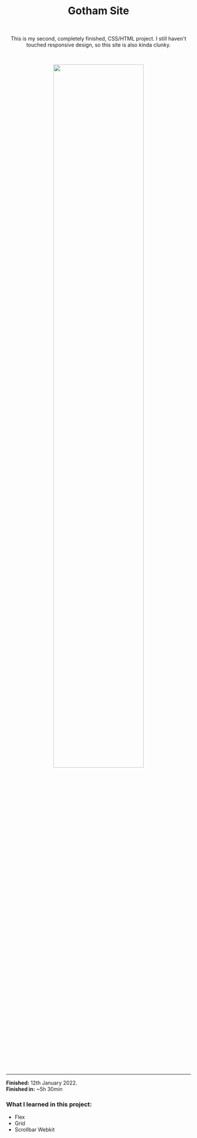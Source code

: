<h1 align="center">Gotham Site</h1>
<br>
<p align="center">This is my second, completely finished, CSS/HTML project. I still haven't touched responsive design, so this site is also kinda clunky.</p>
<br>
<p align="center"><img src="https://i.postimg.cc/JnG85qs8/unknown.png" style="width:70%;"></p>

---

**Finished:** 12th January 2022.<br>
**Finished in:** ~5h 30min

### What I learned in this project:
* Flex
* Grid
* Scrollbar Webkit
